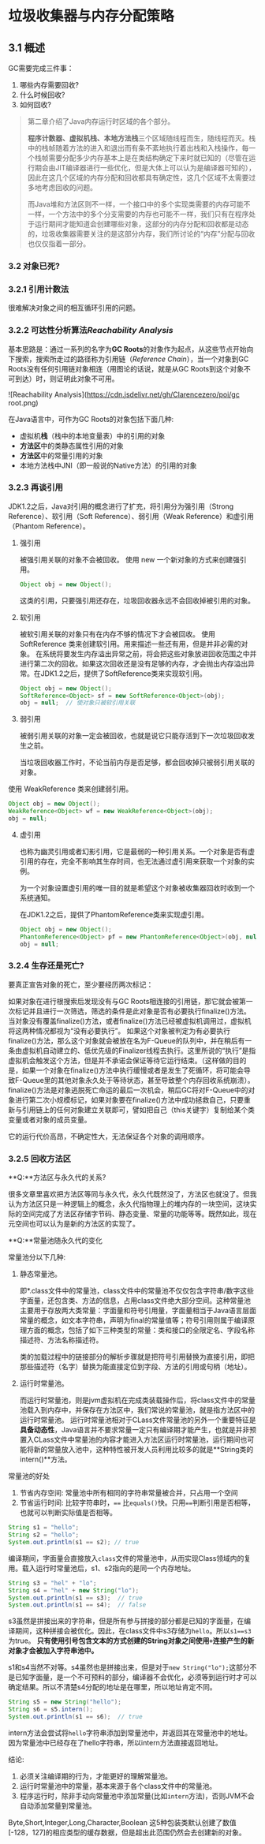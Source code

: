 # 垃圾收集器与内存分配策略

## 3.1 概述

GC需要完成三件事：

1. 哪些内存需要回收?
2. 什么时候回收?
3. 如何回收?

> 第二章介绍了Java内存运行时区域的各个部分。
>
> **程序计数器、虚拟机栈、本地方法栈**三个区域随线程而生，随线程而灭。栈中的栈帧随着方法的进入和退出而有条不紊地执行着出栈和入栈操作，每一个栈帧需要分配多少内存基本上是在类结构确定下来时就已知的（尽管在运行期会由JIT编译器进行一些优化，但是大体上可以认为是编译器可知的），因此在这几个区域的内存分配和回收都具有确定性，这几个区域不太需要过多地考虑回收的问题。
>
> 而Java堆和方法区则不一样，一个接口中的多个实现类需要的内存可能不一样，一个方法中的多个分支需要的内存也可能不一样，我们只有在程序处于运行期间才能知道会创建哪些对象，这部分的内存分配和回收都是动态的，垃圾收集器需要关注的是这部分内存，我们所讨论的“内存”分配与回收也仅仅指着一部分。

### 3.2 对象已死?

### 3.2.1 引用计数法

很难解决对象之间的相互循环引用的问题。

### 3.2.2 可达性分析算法*Reachability Analysis*

基本思路是：通过一系列的名字为**GC Roots**的对象作为起点，从这些节点开始向下搜索，搜索所走过的路径称为引用链（*Reference Chain*），当一个对象到GC Roots没有任何引用链对象相连（用图论的话说，就是从GC Roots到这个对象不可到达）时，则证明此对象不可用。

![Reachability Analysis](https://cdn.jsdelivr.net/gh/Clarencezero/poi/gc root.png)

在Java语言中，可作为GC Roots的对象包括下面几种:

- 虚拟机**栈**（栈中的本地变量表）中的引用的对象
- **方法区**中的类静态属性引用的对象
- **方法区**中的常量引用的对象
- 本地方法栈中JNI（即一般说的Native方法）的引用的对象

### 3.2.3 再谈引用

JDK1.2之后，Java对引用的概念进行了扩充，将引用分为强引用（Strong Reference）、软引用（Soft Reference）、弱引用（Weak Reference）和虚引用（Phantom Reference）。

1. 强引用

   被强引用关联的对象不会被回收。 使用 new 一个新对象的方式来创建强引用。

   ```java
   Object obj = new Object();
   ```

   这类的引用，只要强引用还存在，垃圾回收器永远不会回收掉被引用的对象。 

2. 软引用

   被软引用关联的对象只有在内存不够的情况下才会被回收。 使用 SoftReference 类来创建软引用。用来描述一些还有用，但是并非必需的对象。
   在系统将要发生内存溢出异常之前，将会把这些对象放进回收范围之中并进行第二次的回收。如果这次回收还是没有足够的内存，才会抛出内存溢出异常。在JDK1.2之后，提供了SoftReference类来实现软引用。

   ```java
   Object obj = new Object();
   SoftReference<Object> sf = new SoftReference<Object>(obj);
   obj = null;  // 使对象只被软引用关联
   ```

3. 弱引用

   被弱引用关联的对象一定会被回收，也就是说它只能存活到下一次垃圾回收发生之前。 
   
   当垃圾回收器工作时，不论当前内存是否足够，都会回收掉只被弱引用关联的对象。
   

使用 WeakReference 类来创建弱引用。

   ```java
   Object obj = new Object();
   WeakReference<Object> wf = new WeakReference<Object>(obj);
   obj = null;
   ```

4. 虚引用

   也称为幽灵引用或者幻影引用，它是最弱的一种引用关系。一个对象是否有虚引用的存在，完全不影响其生存时间，也无法通过虚引用来获取一个对象的实例。

   为一个对象设置虚引用的唯一目的就是希望这个对象被收集器回收时收到一个系统通知。

   在JDK1.2之后，提供了PhantomReference类来实现虚引用。

   ```java
   Object obj = new Object();
   PhantomReference<Object> pf = new PhantomReference<Object>(obj, null);
   obj = null;
   ```

### 3.2.4 生存还是死亡?

要真正宣告对象的死亡，至少要经历两次标记：

如果对象在进行根搜索后发现没有与GC Roots相连接的引用链，那它就会被第一次标记并且进行一次筛选，筛选的条件是此对象是否有必要执行finalize()方法。当对象没有覆盖finalize()方法，或者finalize()方法已经被虚拟机调用过，虚拟机将这两种情况都视为“没有必要执行”。 如果这个对象被判定为有必要执行finalize()方法，那么这个对象就会被放在名为F-Queue的队列中，并在稍后有一条由虚拟机自动建立的、低优先级的Finalizer线程去执行。这里所说的“执行”是指虚拟机会触发这个方法，但是并不承诺会保证等待它运行结束。（这样做的目的是，如果一个对象在finalize()方法中执行缓慢或者是发生了死循环，将可能会导致F-Queue里的其他对象永久处于等待状态，甚至导致整个内存回收系统崩溃）。 finalize()方法是对象逃脱死亡命运的最后一次机会，稍后GC将对F-Queue中的对象进行第二次小规模标记，如果对象要在finalize()方法中成功拯救自己，只要重新与引用链上的任何对象建立关联即可，譬如把自己（this关键字）复制给某个类变量或者对象的成员变量。

它的运行代价高昂，不确定性大，无法保证各个对象的调用顺序。

### 3.2.5 回收方法区

**Q:**方法区与永久代的关系?

很多文章里喜欢把方法区等同与永久代，永久代既然没了，方法区也就没了。但我认为方法区只是一种逻辑上的概念，永久代指物理上的堆内存的一块空间，这块实际的空间完成了方法区存储字节码、静态变量、常量的功能等等。既然如此，现在元空间也可以认为是新的方法区的实现了。

**Q:**常量池随永久代的变化

常量池分以下几种:

1. 静态常量池。

   即*.class文件中的常量池，class文件中的常量池不仅仅包含字符串/数字这些字面量，还包含类、方法的信息，占用class文件绝大部分空间。这种常量池主要用于存放两大类常量：字面量和符号引用量，字面量相当于Java语言层面常量的概念，如文本字符串，声明为final的常量值等；符号引用则属于编译原理方面的概念，包括了如下三种类型的常量：类和接口的全限定名、字段名称描述符、方法名称描述符。 

   类的加载过程中的链接部分的解析步骤就是把符号引用替换为直接引用，即把那些描述符（名字）替换为能直接定位到字段、方法的引用或句柄（地址）。

2. 运行时常量池。

   而运行时常量池，则是jvm虚拟机在完成类装载操作后，将class文件中的常量池载入到内存中，并保存在方法区中，我们常说的常量池，就是指方法区中的运行时常量池。 运行时常量池相对于CLass文件常量池的另外一个重要特征是**具备动态性**，Java语言并不要求常量一定只有编译期才能产生，也就是并非预置入CLass文件中常量池的内容才能进入方法区运行时常量池，运行期间也可能将新的常量放入池中，这种特性被开发人员利用比较多的就是**String类的intern()**方法。 

常量池的好处

1. 节省内存空间: 常量池中所有相同的字符串常量被合并，只占用一个空间
2. 节省运行时间: 比较字符串时，`==` 比`equals()`快。只用`==`判断引用是否相等，也就可以判断实际值是否相等。

```java
String s1 = "hello";
String s2 = "hello";
System.out.println(s1 == s2); // true
```

编译期间，字面量会直接放入`class`文件的常量池中，从而实现Class领域内的复用。载入运行时常量池后，s1、s2指向的是同一个内存地址。

```java
String s3 = "hel" + "lo";
String s4 = "hel" + new String("lo");
System.out.println(s1 == s3);  // true
System.out.println(s1 == s4);  // false
```

s3虽然是拼接出来的字符串，但是所有参与拼接的部分都是已知的字面量，在编译期间，这种拼接会被优化。因此，在class文件中s3存储为`hello`。所以`s1==s3`为true。
**只有使用引号包含文本的方式创建的String对象之间使用`+`连接产生的新对象才会被加入字符串池中。**

s1和s4当然不对等。s4虽然也是拼接出来，但是对于`new String("lo");`这部分不是已知字面量，是一个不可预料的部分，编译器不会优化，必须等到运行时才可以确定结果。所以不清楚s4分配的地址是在哪里，所以地址肯定不同。

```java
String s5 = new String("hello");
String s6 = s5.intern();
System.out.println(s1 == s6);  // true
```

intern方法会尝试将`hello`字符串添加到常量池中，并返回其在常量池中的地址。因为常量池中已经存在了hello字符串，所以intern方法直接返回地址。

结论: 

1. 必须关注编译期的行为，才能更好的理解常量池。
2. 运行时常量池中的常量，基本来源于各个class文件中的常量池。
3. 程序运行时，除非手动向常量池中添加常量(比如`intern`方法)，否则JVM不会自动添加常量到常量池。

Byte,Short,Integer,Long,Character,Boolean 这5种包装类默认创建了数值[-128，127]的相应类型的缓存数据，但是超出此范围仍然会去创建新的对象。 










